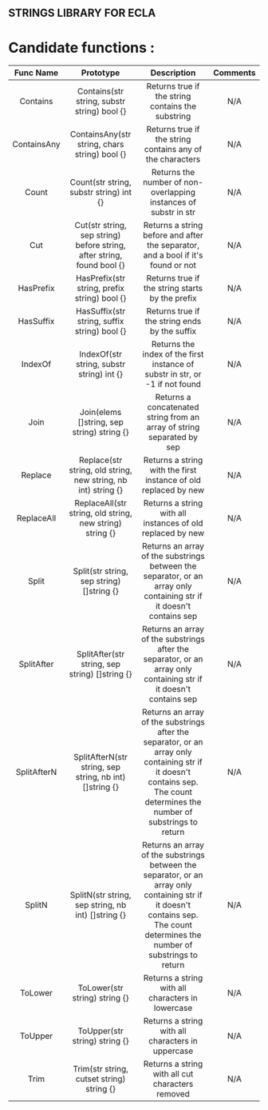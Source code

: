## STRINGS LIBRARY FOR ECLA

# Candidate functions :

|  Func Name  |                               Prototype                                |                                                                                  Description                                                                                  | Comments |
|:-----------:|:----------------------------------------------------------------------:|:-----------------------------------------------------------------------------------------------------------------------------------------------------------------------------:|:--------:|
|  Contains   |              Contains(str string, substr string) bool {}               |                                                               Returns true if the string contains the substring                                                               |    N/A   |
| ContainsAny |             ContainsAny(str string, chars string) bool {}              |                                                           Returns true if the string contains any of the characters                                                           |    N/A   |
|    Count    |                Count(str string, substr string) int {}                 |                                                       Returns the number of non-overlapping instances of substr in str                                                        |    N/A   |
|     Cut     | Cut(str string, sep string) before string, after string, found bool {} |                                               Returns a string before and after the separator, and a bool if it's found or not                                                |    N/A   |
|  HasPrefix  |              HasPrefix(str string, prefix string) bool {}              |                                                                Returns true if the string starts by the prefix                                                                |    N/A   |
|  HasSuffix  |              HasSuffix(str string, suffix string) bool {}              |                                                                 Returns true if the string ends by the suffix                                                                 |    N/A   |
|   IndexOf   |               IndexOf(str string, substr string) int {}                |                                                 Returns the index of the first instance of substr in str, or -1 if not found                                                  |    N/A   |
|    Join     |               Join(elems []string, sep string) string {}               |                                                    Returns a concatenated string from an array of string separated by sep                                                     |    N/A   |
|   Replace   |     Replace(str string, old string, new string, nb int) string {}      |                                                        Returns a string with the first instance of old replaced by new                                                        |    N/A   |
| ReplaceAll  |        ReplaceAll(str string, old string, new string) string {}        |                                                          Returns a string with all instances of old replaced by new                                                           |    N/A   |
|    Split    |               Split(str string, sep string) []string {}                |                             Returns an array of the substrings between the separator, or an array only containing str if it doesn't contains sep                              |    N/A   |
| SplitAfter  |             SplitAfter(str string, sep string) []string {}             |                              Returns an array of the substrings after the separator, or an array only containing str if it doesn't contains sep                               |    N/A   |
| SplitAfterN |        SplitAfterN(str string, sep string, nb int) []string {}         |  Returns an array of the substrings after the separator, or an array only containing str if it doesn't contains sep. The count determines the number of substrings to return  |    N/A   |
|   SplitN    |           SplitN(str string, sep string, nb int) []string {}           | Returns an array of the substrings between the separator, or an array only containing str if it doesn't contains sep. The count determines the number of substrings to return |    N/A   |
|   ToLower   |                     ToLower(str string) string {}                      |                                                               Returns a string with all characters in lowercase                                                               |    N/A   |
|   ToUpper   |                     ToUpper(str string) string {}                      |                                                               Returns a string with all characters in uppercase                                                               |    N/A   |
|    Trim     |               Trim(str string, cutset string) string {}                |                                                               Returns a string with all cut characters removed                                                                |    N/A   |
